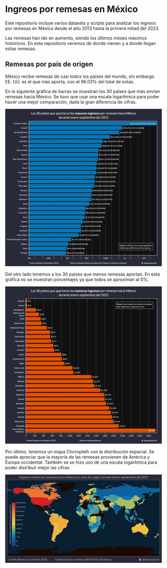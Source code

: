 # Ingreos por remesas en México

Este repositorio incluye varios datasets y scripts para analizar los ingreos por remesas en México desde el año 2013 hasta la primera mitad del 2023.

Las remesas han ido en aumento, siendo los últimos meses máximos históricos. En este repositorio veremos de donde vienen y a donde llegan estas remesas.

## Remesas por país de origen

México recibe remesas de casi todos los países del mundo, sin embargo EE. UU. es el que más aporta, con el 96.03% del total de estas.

En la siguiente gráfica de barras se muestran los 30 países que más envían remesas hacia México. Se tuvo que usar una escala logarítmica para poder hacer una mejor comparación, dada la gran diferencia de cifras.

![Imagen 1](./remesas_pais_top.png)

Del otro lado tenemos a los 30 países que menos remesas aportan. En esta gráfica no se muestran porcentajes ya que todos se aproximan al 0%.

![Imagen 1](./remesas_pais_bottom.png)

Por último, tenemos un mapa Choropleth con la distribución espacial. Se puede apreciar que la mayoría de las remesas provienen de América y Europa occidental. También se se hizo uso de una escala logarítmica para poder distribuir mejor las cifras.

![Imagen 1](./mapa_paises.png)
